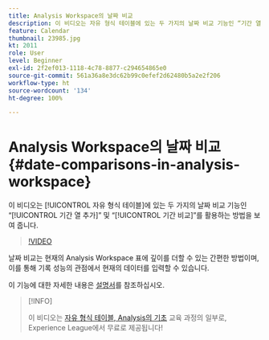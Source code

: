 ```yaml
---
title: Analysis Workspace의 날짜 비교
description: 이 비디오는 자유 형식 테이블에 있는 두 가지의 날짜 비교 기능인 “기간 열 추가” 및 “기간 비교”를 활용하는 방법을 보여 줍니다.
feature: Calendar
thumbnail: 23985.jpg
kt: 2011
role: User
level: Beginner
exl-id: 2f2ef013-1118-4c78-8877-c294654865e0
source-git-commit: 561a36a8e3dc62b99c0efef2d62480b5a2e2f206
workflow-type: ht
source-wordcount: '134'
ht-degree: 100%

---
```


# Analysis Workspace의 날짜 비교 {#date-comparisons-in-analysis-workspace}

이 비디오는 [!UICONTROL 자유 형식 테이블]에 있는 두 가지의 날짜 비교 기능인 “[!UICONTROL 기간 열 추가]” 및 “[!UICONTROL 기간 비교]”를 활용하는 방법을 보여 줍니다.

>[!VIDEO](https://video.tv.adobe.com/v/23985/?quality=12)

날짜 비교는 현재의 Analysis Workspace 표에 깊이를 더할 수 있는 간편한 방법이며, 이를 통해 기록 성능의 관점에서 현재의 데이터를 입력할 수 있습니다.

이 기능에 대한 자세한 내용은 [설명서](https://experienceleague.adobe.com/docs/analytics/analyze/analysis-workspace/components/calendar-date-ranges/time-comparison.html?lang=ko)를 참조하십시오.

>[!INFO]
>
> 이 비디오는 [자유 형식 테이블, Analysis의 기초](https://experienceleague.adobe.com/?recommended=Analytics-U-1-2020.3) 교육 과정의 일부로, Experience League에서 무료로 제공됩니다!
